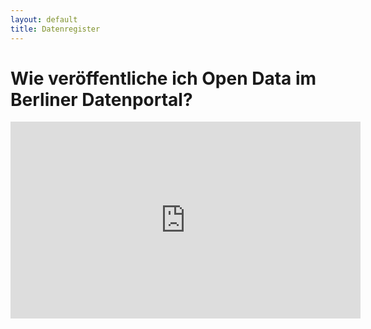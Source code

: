 ```yaml
---
layout: default
title: Datenregister
---
```


# Wie veröffentliche ich Open Data im Berliner Datenportal?


<p style="text-align: center;">
<iframe width="560" height="315" src="https://youtube.com/embed/tSyVYAolJog" frameborder="0" allow="accelerometer; autoplay; encrypted-media; gyroscope; picture-in-picture" allowfullscreen></iframe>
</p>